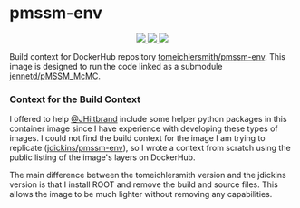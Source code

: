 # pmssm-env

<p align="center">
    <a href="http://perso.crans.org/besson/LICENSE.html" alt="GPLv3 license">
        <img src="https://img.shields.io/badge/License-GPLv3-blue.svg" />
    </a>
    <a href="https://github.com/tomeichlersmith/pmssm-env/actions" alt="Actions">
        <img src="https://github.com/tomeichlersmith/pmssm-env/workflows/Build/badge.svg" />
    </a>
    <a href="https://hub.docker.com/r/tomeichlersmith/pmssm-env" alt="DockerHub">
        <img src="https://img.shields.io/github/v/release/tomeichlersmith/pmssm-env" />
    </a>
</p>


Build context for DockerHub repository [tomeichlersmith/pmssm-env](https://hub.docker.com/repository/docker/tomeichlersmith/pmssm-env). This image is designed to run the code linked as a submodule [jennetd/pMSSM_McMC](https://github.com/jennetd/pMSSM_McMC).

### Context for the Build Context
I offered to help [@JHiltbrand](https://github.com/JHiltbrand) include some helper python packages in this container image since I have experience with developing these types of images.
I could not find the build context for the image I am trying to replicate ([jdickins/pmssm-env](https://hub.docker.com/r/jdickins/pmssm-env)),
so I wrote a context from scratch using the public listing of the image's layers on DockerHub.

The main difference between the tomeichlersmith version and the jdickins version is that I install ROOT and remove the build and source files.
This allows the image to be much lighter without removing any capabilities.

